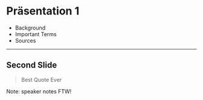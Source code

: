 # Präsentation 1

* Background
* Important Terms
* Sources

---
## Second Slide

>Best Quote Ever

Note: speaker notes FTW!